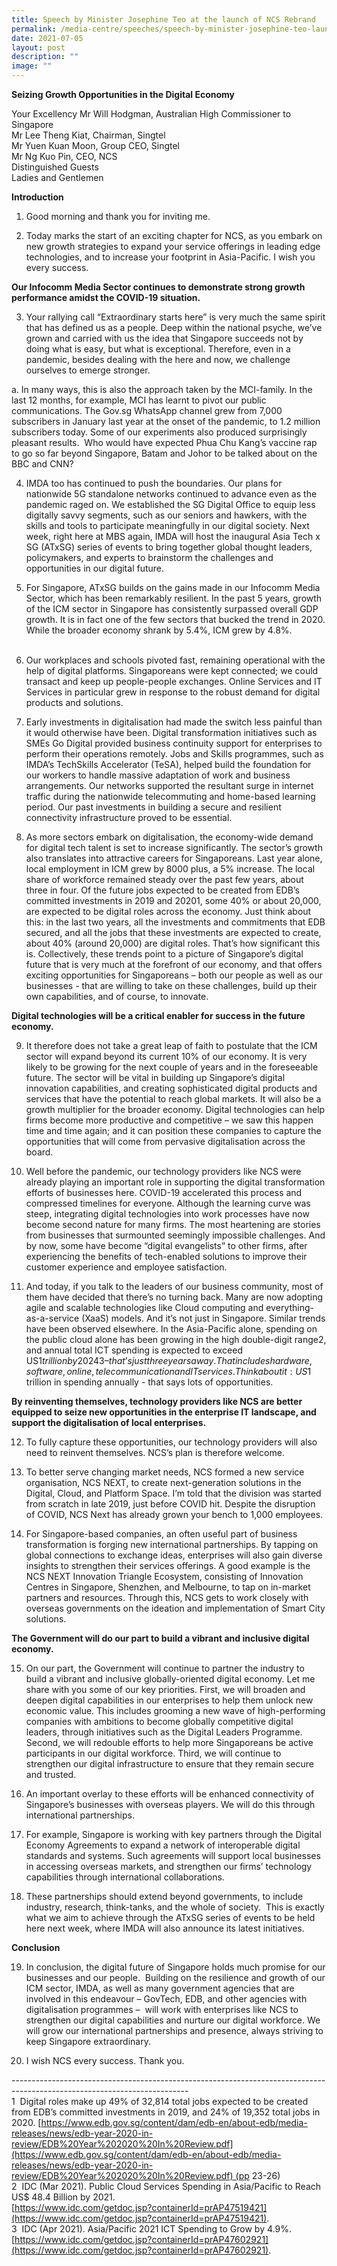 ```yaml
---
title: Speech by Minister Josephine Teo at the launch of NCS Rebrand
permalink: /media-centre/speeches/speech-by-minister-josephine-teo-launch-of-ncs-rebrand/
date: 2021-07-05
layout: post
description: ""
image: ""
---
```

**Seizing Growth Opportunities in the Digital Economy**

Your Excellency Mr Will Hodgman, Australian High Commissioner to Singapore  
Mr Lee Theng Kiat, Chairman, Singtel  
Mr Yuen Kuan Moon, Group CEO, Singtel  
Mr Ng Kuo Pin, CEO, NCS  
Distinguished Guests  
Ladies and Gentlemen  
  
**Introduction**  
  
1. Good morning and thank you for inviting me.   
  
2. Today marks the start of an exciting chapter for NCS, as you embark on new growth strategies to expand your service offerings in leading edge technologies, and to increase your footprint in Asia-Pacific. I wish you every success.  
  
**Our Infocomm Media Sector continues to demonstrate strong growth performance amidst the COVID-19 situation.**  
  
3. Your rallying call “Extraordinary starts here” is very much the same spirit that has defined us as a people. Deep within the national psyche, we’ve grown and carried with us the idea that Singapore succeeds not by doing what is easy, but what is exceptional. Therefore, even in a pandemic, besides dealing with the here and now, we challenge ourselves to emerge stronger.   
  
a. In many ways, this is also the approach taken by the MCI-family. In the last 12 months, for example, MCI has learnt to pivot our public communications. The Gov.sg WhatsApp channel grew from 7,000 subscribers in January last year at the onset of the pandemic, to 1.2 million subscribers today. Some of our experiments also produced surprisingly pleasant results.  Who would have expected Phua Chu Kang’s vaccine rap to go so far beyond Singapore, Batam and Johor to be talked about on the BBC and CNN?   
  
4. IMDA too has continued to push the boundaries. Our plans for nationwide 5G standalone networks continued to advance even as the pandemic raged on. We established the SG Digital Office to equip less digitally savvy segments, such as our seniors and hawkers, with the skills and tools to participate meaningfully in our digital society. Next week, right here at MBS again, IMDA will host the inaugural Asia Tech x SG (ATxSG) series of events to bring together global thought leaders, policymakers, and experts to brainstorm the challenges and opportunities in our digital future.  
  
5. For Singapore, ATxSG builds on the gains made in our Infocomm Media Sector, which has been remarkably resilient. In the past 5 years, growth of the ICM sector in Singapore has consistently surpassed overall GDP growth. It is in fact one of the few sectors that bucked the trend in 2020. While the broader economy shrank by 5.4%, ICM grew by 4.8%.  
   
6. Our workplaces and schools pivoted fast, remaining operational with the help of digital platforms. Singaporeans were kept connected; we could transact and keep up people-people exchanges. Online Services and IT Services in particular grew in response to the robust demand for digital products and solutions.  
  
7. Early investments in digitalisation had made the switch less painful than it would otherwise have been. Digital transformation initiatives such as SMEs Go Digital provided business continuity support for enterprises to perform their operations remotely. Jobs and Skills programmes, such as IMDA’s TechSkills Accelerator (TeSA), helped build the foundation for our workers to handle massive adaptation of work and business arrangements. Our networks supported the resultant surge in internet traffic during the nationwide telecommuting and home-based learning period. Our past investments in building a secure and resilient connectivity infrastructure proved to be essential.  
  
8. As more sectors embark on digitalisation, the economy-wide demand for digital tech talent is set to increase significantly. The sector’s growth also translates into attractive careers for Singaporeans. Last year alone, local employment in ICM grew by 8000 plus, a 5% increase. The local share of workforce remained steady over the past few years, about three in four. Of the future jobs expected to be created from EDB’s committed investments in 2019 and 20201, some 40% or about 20,000, are expected to be digital roles across the economy. Just think about this: in the last two years, all the investments and commitments that EDB secured, and all the jobs that these investments are expected to create, about 40% (around 20,000) are digital roles. That’s how significant this is. Collectively, these trends point to a picture of Singapore’s digital future that is very much at the forefront of our economy, and that offers exciting opportunities for Singaporeans – both our people as well as our businesses - that are willing to take on these challenges, build up their own capabilities, and of course, to innovate.   
  
**Digital technologies will be a critical enabler for success in the future economy.**  
  
9. It therefore does not take a great leap of faith to postulate that the ICM sector will expand beyond its current 10% of our economy. It is very likely to be growing for the next couple of years and in the foreseeable future. The sector will be vital in building up Singapore’s digital innovation capabilities, and creating sophisticated digital products and services that have the potential to reach global markets. It will also be a growth multiplier for the broader economy. Digital technologies can help firms become more productive and competitive – we saw this happen time and time again; and it can position these companies to capture the opportunities that will come from pervasive digitalisation across the board.  
  
10. Well before the pandemic, our technology providers like NCS were already playing an important role in supporting the digital transformation efforts of businesses here. COVID-19 accelerated this process and compressed timelines for everyone. Although the learning curve was steep, integrating digital technologies into work processes have now become second nature for many firms. The most heartening are stories from businesses that surmounted seemingly impossible challenges. And by now, some have become “digital evangelists” to other firms, after experiencing the benefits of tech-enabled solutions to improve their customer experience and employee satisfaction.   
  
11. And today, if you talk to the leaders of our business community, most of them have decided that there’s no turning back. Many are now adopting agile and scalable technologies like Cloud computing and everything-as-a-service (XaaS) models. And it’s not just in Singapore. Similar trends have been observed elsewhere. In the Asia-Pacific alone, spending on the public cloud alone has been growing in the high double-digit range2, and annual total ICT spending is expected to exceed US$1 trillion by 20243  – that’s just three years away. That includes hardware, software, online, telecommunication and IT services. Think about it: US$1 trillion in spending annually - that says lots of opportunities.  
  
**By reinventing themselves, technology providers like NCS are better equipped to seize new opportunities in the enterprise IT landscape, and support the digitalisation of local enterprises.**  
  
12. To fully capture these opportunities, our technology providers will also need to reinvent themselves. NCS’s plan is therefore welcome.  
  
13. To better serve changing market needs, NCS formed a new service organisation, NCS NEXT, to create next-generation solutions in the Digital, Cloud, and Platform Space. I’m told that the division was started from scratch in late 2019, just before COVID hit. Despite the disruption of COVID, NCS Next has already grown your bench to 1,000 employees.  
  
14. For Singapore-based companies, an often useful part of business transformation is forging new international partnerships. By tapping on global connections to exchange ideas, enterprises will also gain diverse insights to strengthen their services offerings. A good example is the NCS NEXT Innovation Triangle Ecosystem, consisting of Innovation Centres in Singapore, Shenzhen, and Melbourne, to tap on in-market partners and resources. Through this, NCS gets to work closely with overseas governments on the ideation and implementation of Smart City solutions.  
  
**The Government will do our part to build a vibrant and inclusive digital economy.**  
  
15. On our part, the Government will continue to partner the industry to build a vibrant and inclusive globally-oriented digital economy. Let me share with you some of our key priorities. First, we will broaden and deepen digital capabilities in our enterprises to help them unlock new economic value. This includes grooming a new wave of high-performing companies with ambitions to become globally competitive digital leaders, through initiatives such as the Digital Leaders Programme. Second, we will redouble efforts to help more Singaporeans be active participants in our digital workforce. Third, we will continue to strengthen our digital infrastructure to ensure that they remain secure and trusted.  
  
16. An important overlay to these efforts will be enhanced connectivity of Singapore’s businesses with overseas players. We will do this through international partnerships.  
  
17. For example, Singapore is working with key partners through the Digital Economy Agreements to expand a network of interoperable digital standards and systems. Such agreements will support local businesses in accessing overseas markets, and strengthen our firms’ technology capabilities through international collaborations.  
  
18. These partnerships should extend beyond governments, to include industry, research, think-tanks, and the whole of society.  This is exactly what we aim to achieve through the ATxSG series of events to be held here next week, where IMDA will also announce its latest initiatives.    
  
**Conclusion**  
  
19. In conclusion, the digital future of Singapore holds much promise for our businesses and our people.  Building on the resilience and growth of our ICM sector, IMDA, as well as many government agencies that are involved in this endeavour – GovTech, EDB, and other agencies with digitalisation programmes –  will work with enterprises like NCS to strengthen our digital capabilities and nurture our digital workforce. We will grow our international partnerships and presence, always striving to keep Singapore extraordinary.  
  
20. I wish NCS every success. Thank you.

\--------------------------------------------------------------------------------------------------------------------------  
1  Digital roles make up 49% of 32,814 total jobs expected to be created from EDB’s committed investments in 2019, and 24% of 19,352 total jobs in 2020. [https://www.edb.gov.sg/content/dam/edb-en/about-edb/media-releases/news/edb-year-2020-in-review/EDB%20Year%202020%20In%20Review.pdf](https://www.edb.gov.sg/content/dam/edb-en/about-edb/media-releases/news/edb-year-2020-in-review/EDB%20Year%202020%20In%20Review.pdf) (pp 23-26)  
2  IDC (Mar 2021). Public Cloud Services Spending in Asia/Pacific to Reach US$ 48.4 Billion by 2021.  
[https://www.idc.com/getdoc.jsp?containerId=prAP47519421](https://www.idc.com/getdoc.jsp?containerId=prAP47519421).  
3  IDC (Apr 2021). Asia/Pacific 2021 ICT Spending to Grow by 4.9%.  
[https://www.idc.com/getdoc.jsp?containerId=prAP47602921](https://www.idc.com/getdoc.jsp?containerId=prAP47602921).